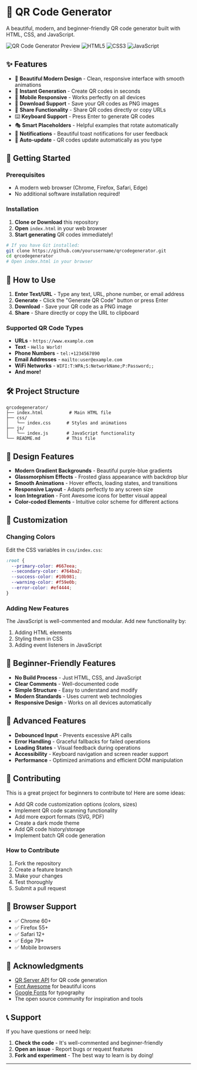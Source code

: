 # 🎯 QR Code Generator

A beautiful, modern, and beginner-friendly QR code generator built with HTML, CSS, and JavaScript.

![QR Code Generator Preview](https://img.shields.io/badge/Status-Ready-brightgreen)
![HTML5](https://img.shields.io/badge/HTML5-E34F26?style=flat&logo=html5&logoColor=white)
![CSS3](https://img.shields.io/badge/CSS3-1572B6?style=flat&logo=css3&logoColor=white)
![JavaScript](https://img.shields.io/badge/JavaScript-F7DF1E?style=flat&logo=javascript&logoColor=black)

## ✨ Features

- 🎨 **Beautiful Modern Design** - Clean, responsive interface with smooth animations
- 🚀 **Instant Generation** - Create QR codes in seconds
- 📱 **Mobile Responsive** - Works perfectly on all devices
- 💾 **Download Support** - Save your QR codes as PNG images
- 🔗 **Share Functionality** - Share QR codes directly or copy URLs
- ⌨️ **Keyboard Support** - Press Enter to generate QR codes
- 🎭 **Smart Placeholders** - Helpful examples that rotate automatically
- 🔔 **Notifications** - Beautiful toast notifications for user feedback
- 🎯 **Auto-update** - QR codes update automatically as you type

## 🚀 Getting Started

### Prerequisites
- A modern web browser (Chrome, Firefox, Safari, Edge)
- No additional software installation required!

### Installation
1. **Clone or Download** this repository
2. **Open** `index.html` in your web browser
3. **Start generating** QR codes immediately!

```bash
# If you have Git installed:
git clone https://github.com/yourusername/qrcodegenerator.git
cd qrcodegenerator
# Open index.html in your browser
```

## 🎯 How to Use

1. **Enter Text/URL** - Type any text, URL, phone number, or email address
2. **Generate** - Click the "Generate QR Code" button or press Enter
3. **Download** - Save your QR code as a PNG image
4. **Share** - Share directly or copy the URL to clipboard

### Supported QR Code Types
- **URLs** - `https://www.example.com`
- **Text** - `Hello World!`
- **Phone Numbers** - `tel:+1234567890`
- **Email Addresses** - `mailto:user@example.com`
- **WiFi Networks** - `WIFI:T:WPA;S:NetworkName;P:Password;;`
- **And more!**

## 🛠️ Project Structure

```
qrcodegenerator/
├── index.html          # Main HTML file
├── css/
│   └── index.css      # Styles and animations
├── js/
│   └── index.js       # JavaScript functionality
└── README.md          # This file
```

## 🎨 Design Features

- **Modern Gradient Backgrounds** - Beautiful purple-blue gradients
- **Glassmorphism Effects** - Frosted glass appearance with backdrop blur
- **Smooth Animations** - Hover effects, loading states, and transitions
- **Responsive Layout** - Adapts perfectly to any screen size
- **Icon Integration** - Font Awesome icons for better visual appeal
- **Color-coded Elements** - Intuitive color scheme for different actions

## 🔧 Customization

### Changing Colors
Edit the CSS variables in `css/index.css`:

```css
:root {
  --primary-color: #667eea;
  --secondary-color: #764ba2;
  --success-color: #10b981;
  --warning-color: #f59e0b;
  --error-color: #ef4444;
}
```

### Adding New Features
The JavaScript is well-commented and modular. Add new functionality by:

1. Adding HTML elements
2. Styling them in CSS
3. Adding event listeners in JavaScript

## 🌟 Beginner-Friendly Features

- **No Build Process** - Just HTML, CSS, and JavaScript
- **Clear Comments** - Well-documented code
- **Simple Structure** - Easy to understand and modify
- **Modern Standards** - Uses current web technologies
- **Responsive Design** - Works on all devices automatically

## 🚀 Advanced Features

- **Debounced Input** - Prevents excessive API calls
- **Error Handling** - Graceful fallbacks for failed operations
- **Loading States** - Visual feedback during operations
- **Accessibility** - Keyboard navigation and screen reader support
- **Performance** - Optimized animations and efficient DOM manipulation

## 🤝 Contributing

This is a great project for beginners to contribute to! Here are some ideas:

- Add QR code customization options (colors, sizes)
- Implement QR code scanning functionality
- Add more export formats (SVG, PDF)
- Create a dark mode theme
- Add QR code history/storage
- Implement batch QR code generation

### How to Contribute
1. Fork the repository
2. Create a feature branch
3. Make your changes
4. Test thoroughly
5. Submit a pull request

## 📱 Browser Support

- ✅ Chrome 60+
- ✅ Firefox 55+
- ✅ Safari 12+
- ✅ Edge 79+
- ✅ Mobile browsers


## 🙏 Acknowledgments

- [QR Server API](https://goqr.me/api/) for QR code generation
- [Font Awesome](https://fontawesome.com/) for beautiful icons
- [Google Fonts](https://fonts.google.com/) for typography
- The open source community for inspiration and tools

## 📞 Support

If you have questions or need help:

1. **Check the code** - It's well-commented and beginner-friendly
2. **Open an issue** - Report bugs or request features
3. **Fork and experiment** - The best way to learn is by doing!

---

